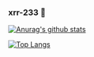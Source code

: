 ### xrr-233 👋

<!--
**xrr-233/xrr-233** is a ✨ _special_ ✨ repository because its `README.md` (this file) appears on your GitHub profile.

Here are some ideas to get you started:

- 🔭 I’m currently working on ...
- 🌱 I’m currently learning ...
- 👯 I’m looking to collaborate on ...
- 🤔 I’m looking for help with ...
- 💬 Ask me about ...
- 📫 How to reach me: ...
- 😄 Pronouns: ...
- ⚡ Fun fact: ...
-->

[![Anurag's github stats](https://github-readme-stats.vercel.app/api?username=xrr-233)](https://github.com/anuraghazra/github-readme-stats)

[![Top Langs](https://github-readme-stats.vercel.app/api/top-langs/?username=xrr-233&langs_count=8)](https://github.com/anuraghazra/github-readme-stats)
